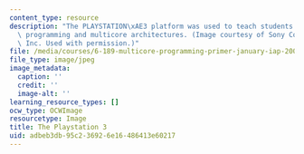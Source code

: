 ```yaml
---
content_type: resource
description: "The PLAYSTATION\xAE3 platform was used to teach students about parallel\
  \ programming and multicore architectures. (Image courtesy of Sony Computer Entertainment,\
  \ Inc. Used with permission.)"
file: /media/courses/6-189-multicore-programming-primer-january-iap-2007/adbeb3db95c236926e16486413e60217_chp_ps3.jpg
file_type: image/jpeg
image_metadata:
  caption: ''
  credit: ''
  image-alt: ''
learning_resource_types: []
ocw_type: OCWImage
resourcetype: Image
title: The Playstation 3
uid: adbeb3db-95c2-3692-6e16-486413e60217
---
```

